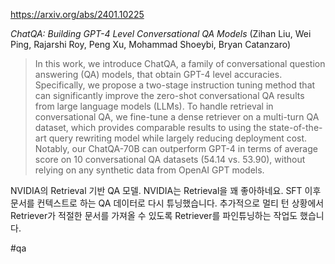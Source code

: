 https://arxiv.org/abs/2401.10225

*ChatQA: Building GPT-4 Level Conversational QA Models* (Zihan Liu, Wei Ping, Rajarshi Roy, Peng Xu, Mohammad Shoeybi, Bryan Catanzaro)

> In this work, we introduce ChatQA, a family of conversational question answering (QA) models, that obtain GPT-4 level accuracies. Specifically, we propose a two-stage instruction tuning method that can significantly improve the zero-shot conversational QA results from large language models (LLMs). To handle retrieval in conversational QA, we fine-tune a dense retriever on a multi-turn QA dataset, which provides comparable results to using the state-of-the-art query rewriting model while largely reducing deployment cost. Notably, our ChatQA-70B can outperform GPT-4 in terms of average score on 10 conversational QA datasets (54.14 vs. 53.90), without relying on any synthetic data from OpenAI GPT models.

NVIDIA의 Retrieval 기반 QA 모델. NVIDIA는 Retrieval을 꽤 좋아하네요. SFT 이후 문서를 컨텍스트로 하는 QA 데이터로 다시 튜닝했습니다. 추가적으로 멀티 턴 상황에서 Retriever가 적절한 문서를 가져올 수 있도록 Retriever를 파인튜닝하는 작업도 했습니다.

#qa